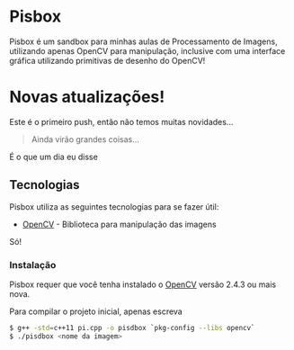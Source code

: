 # Pisbox

Pisbox é um sandbox para minhas aulas de Processamento de Imagens, utilizando apenas OpenCV para manipulação, inclusive com uma interface gráfica utilizando primitivas de desenho do OpenCV!

# Novas atualizações!

Este é o primeiro push, então não temos muitas novidades...

> Ainda virão grandes coisas...

É o que um dia eu disse

## Tecnologias 

Pisbox utiliza as seguintes tecnologias para se fazer útil:

* [OpenCV](http://opencv.org/)  - Biblioteca para manipulação das imagens

Só!

### Instalação

Pisbox requer que você tenha instalado o [OpenCV](http://opencv.org/) versão 2.4.3 ou mais nova.

Para compilar o projeto inicial, apenas escreva

```sh
$ g++ -std=c++11 pi.cpp -o pisdbox `pkg-config --libs opencv`
$ ./pisdbox <nome da imagem>
```
